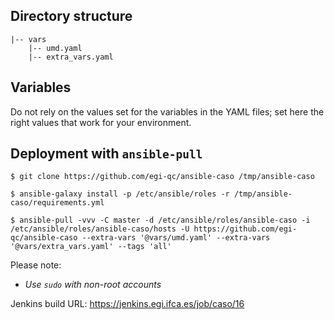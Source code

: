 ## Directory structure

    |-- vars
        |-- umd.yaml
        |-- extra_vars.yaml

## Variables

Do not rely on the values set for the variables in the YAML files; set here 
the right values that work for your environment.

## Deployment with `ansible-pull`

    $ git clone https://github.com/egi-qc/ansible-caso /tmp/ansible-caso

    $ ansible-galaxy install -p /etc/ansible/roles -r /tmp/ansible-caso/requirements.yml

    $ ansible-pull -vvv -C master -d /etc/ansible/roles/ansible-caso -i /etc/ansible/roles/ansible-caso/hosts -U https://github.com/egi-qc/ansible-caso --extra-vars '@vars/umd.yaml' --extra-vars '@vars/extra_vars.yaml' --tags 'all'

Please note:
  - _Use `sudo` with non-root accounts_

Jenkins build URL: https://jenkins.egi.ifca.es/job/caso/16
